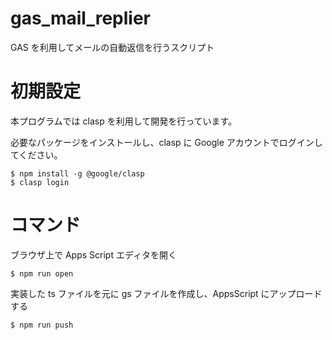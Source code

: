 # gas_mail_replier

GAS を利用してメールの自動返信を行うスクリプト

# 初期設定

本プログラムでは clasp を利用して開発を行っています。

必要なパッケージをインストールし、clasp に Google アカウントでログインしてください。

```
$ npm install -g @google/clasp
$ clasp login
```

# コマンド

ブラウザ上で Apps Script エディタを開く

```
$ npm run open
```

実装した ts ファイルを元に gs ファイルを作成し、AppsScript にアップロードする

```
$ npm run push
```
